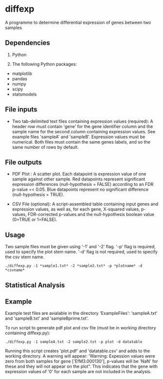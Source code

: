 # diffexp
A programme to determine differential expression of genes between two samples

## Dependencies

1. Python

2. The following Python packages:
  * matplotlib
  * pandas
  * numpy
  * scipy
  * statsmodels


## File inputs

* Two tab-delimited text files containing expression values (required): A header row must contain 'gene' for the gene identifier column and the sample name for the second column containing expression values. See example files 'sampleA' and 'sampleB'. Expression values must be numerical. Both files must contain the same genes labels, and so the same number of rows by default.


## File outputs

* PDF Plot : A scatter plot. Each datapoint is expression value of one sample against other sample. Red datapoints represent significant expression differences (null-hypothesis = FALSE) according to an FDR p-value =< 0.05. Blue datapoints represent no significant difference (null-hypothesis = TRUE).


* CSV File (optional): A script-assembled table containing input genes and expression values, as well as, for each gene, X-squared values, p-values, FDR-corrected p-values and the null-hypothesis boolean value (0=TRUE or 1=FALSE).


## Usage
Two sample files must be given using '-1' and '-2' flag. '-p' flag is required, used to specify the plot stem name. '-d' flag is not required, used to specify the csv stem name.

    ./diffexp.py -1 *sample1.txt* -2 *sample2.txt* -p *plotname* -d *csvname*


## Statistical Analysis

   
## Example
Example test files are avialable in the directory 'ExampleFiles': 'sampleA.txt' and 'sampleB.txt' and 'sampleBprime.txt'.

To run script to generate pdf plot and csv file (must be in working directory containing diffexp.py):

    ./diffexp.py -1 sampleA.txt -2 sample2.txt -p plot -d datatable

Running this script creates 'plot.pdf' and 'datatable.csv' and adds to the working directory. A warning will appear: 'Warning: Expession values were zero from both samples for gene ['EfM3.000130'], p-values will be 'NaN' for these and they will not appear on the plot". This indicates that the gene with expression values of '0' for each sample are not included in the analysis.
